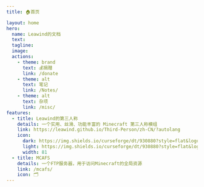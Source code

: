 ```yaml
---
title: 🏠首页

layout: home
hero:
  name: Leawind的文档
  text:
  tagline:
  image: 
  actions:
    - theme: brand
      text: 💰捐赠
      link: /donate
    - theme: alt
      text: 笔记
      link: /Notes/
    - theme: alt
      text: 杂项
      link: /misc/
features:
  - title: Leawind的第三人称
    details: 一个实用、丝滑、功能丰富的 Minecraft 第三人称模组
    link: https://leawind.github.io/Third-Person/zh-CN/?autolang
    icon: 
      dark: https://img.shields.io/curseforge/dt/930880?style=flat&logo=curseforge&logoColor=f16436&label=%20&color=4f4f4f
      light: https://img.shields.io/curseforge/dt/930880?style=flat&logo=curseforge&logoColor=4f4f4f&label=%20&color=f16436
      width: 81
  - title: MCAFS
    details: 一个FTP服务器，用于访问Minecraft的全局资源
    link: /mcafs/
    icon: 🗂
---
```

